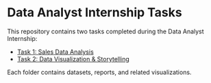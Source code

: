 # Data Analyst Internship Tasks

This repository contains two tasks completed during the Data Analyst Internship:

- [Task 1: Sales Data Analysis](./Task1/README.md)
- [Task 2: Data Visualization & Storytelling](./Task2/README.md)

Each folder contains datasets, reports, and related visualizations.
